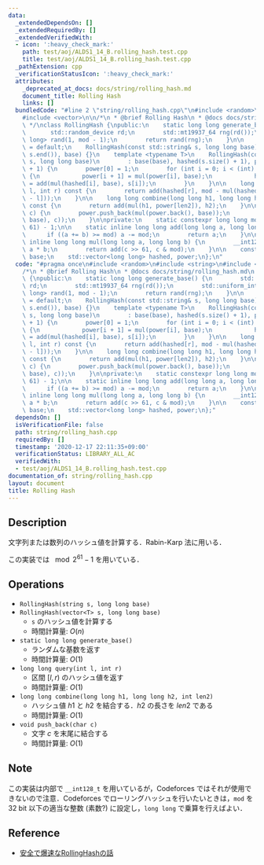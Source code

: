 ```yaml
---
data:
  _extendedDependsOn: []
  _extendedRequiredBy: []
  _extendedVerifiedWith:
  - icon: ':heavy_check_mark:'
    path: test/aoj/ALDS1_14_B.rolling_hash.test.cpp
    title: test/aoj/ALDS1_14_B.rolling_hash.test.cpp
  _pathExtension: cpp
  _verificationStatusIcon: ':heavy_check_mark:'
  attributes:
    _deprecated_at_docs: docs/string/rolling_hash.md
    document_title: Rolling Hash
    links: []
  bundledCode: "#line 2 \"string/rolling_hash.cpp\"\n#include <random>\n#include <string>\n\
    #include <vector>\n\n/*\n * @brief Rolling Hash\n * @docs docs/string/rolling_hash.md\n\
    \ */\nclass RollingHash {\npublic:\n    static long long generate_base() {\n \
    \       std::random_device rd;\n        std::mt19937_64 rng(rd());\n        std::uniform_int_distribution<long\
    \ long> rand(1, mod - 1);\n        return rand(rng);\n    }\n\n    RollingHash()\
    \ = default;\n    RollingHash(const std::string& s, long long base) : RollingHash(std::vector<char>(s.begin(),\
    \ s.end()), base) {}\n    template <typename T>\n    RollingHash(const std::vector<T>&\
    \ s, long long base)\n        : base(base), hashed(s.size() + 1), power(s.size()\
    \ + 1) {\n        power[0] = 1;\n        for (int i = 0; i < (int) s.size(); ++i)\
    \ {\n            power[i + 1] = mul(power[i], base);\n            hashed[i + 1]\
    \ = add(mul(hashed[i], base), s[i]);\n        }\n    }\n\n    long long query(int\
    \ l, int r) const {\n        return add(hashed[r], mod - mul(hashed[l], power[r\
    \ - l]));\n    }\n\n    long long combine(long long h1, long long h2, int len2)\
    \ const {\n        return add(mul(h1, power[len2]), h2);\n    }\n\n    void push_back(char\
    \ c) {\n        power.push_back(mul(power.back(), base));\n        hashed.push_back(add(mul(hashed.back(),\
    \ base), c));\n    }\n\nprivate:\n    static constexpr long long mod = (1LL <<\
    \ 61) - 1;\n\n    static inline long long add(long long a, long long b) {\n  \
    \      if ((a += b) >= mod) a -= mod;\n        return a;\n    }\n\n    static\
    \ inline long long mul(long long a, long long b) {\n        __int128_t c = (__int128_t)\
    \ a * b;\n        return add(c >> 61, c & mod);\n    }\n\n    const long long\
    \ base;\n    std::vector<long long> hashed, power;\n};\n"
  code: "#pragma once\n#include <random>\n#include <string>\n#include <vector>\n\n\
    /*\n * @brief Rolling Hash\n * @docs docs/string/rolling_hash.md\n */\nclass RollingHash\
    \ {\npublic:\n    static long long generate_base() {\n        std::random_device\
    \ rd;\n        std::mt19937_64 rng(rd());\n        std::uniform_int_distribution<long\
    \ long> rand(1, mod - 1);\n        return rand(rng);\n    }\n\n    RollingHash()\
    \ = default;\n    RollingHash(const std::string& s, long long base) : RollingHash(std::vector<char>(s.begin(),\
    \ s.end()), base) {}\n    template <typename T>\n    RollingHash(const std::vector<T>&\
    \ s, long long base)\n        : base(base), hashed(s.size() + 1), power(s.size()\
    \ + 1) {\n        power[0] = 1;\n        for (int i = 0; i < (int) s.size(); ++i)\
    \ {\n            power[i + 1] = mul(power[i], base);\n            hashed[i + 1]\
    \ = add(mul(hashed[i], base), s[i]);\n        }\n    }\n\n    long long query(int\
    \ l, int r) const {\n        return add(hashed[r], mod - mul(hashed[l], power[r\
    \ - l]));\n    }\n\n    long long combine(long long h1, long long h2, int len2)\
    \ const {\n        return add(mul(h1, power[len2]), h2);\n    }\n\n    void push_back(char\
    \ c) {\n        power.push_back(mul(power.back(), base));\n        hashed.push_back(add(mul(hashed.back(),\
    \ base), c));\n    }\n\nprivate:\n    static constexpr long long mod = (1LL <<\
    \ 61) - 1;\n\n    static inline long long add(long long a, long long b) {\n  \
    \      if ((a += b) >= mod) a -= mod;\n        return a;\n    }\n\n    static\
    \ inline long long mul(long long a, long long b) {\n        __int128_t c = (__int128_t)\
    \ a * b;\n        return add(c >> 61, c & mod);\n    }\n\n    const long long\
    \ base;\n    std::vector<long long> hashed, power;\n};"
  dependsOn: []
  isVerificationFile: false
  path: string/rolling_hash.cpp
  requiredBy: []
  timestamp: '2020-12-17 22:11:35+09:00'
  verificationStatus: LIBRARY_ALL_AC
  verifiedWith:
  - test/aoj/ALDS1_14_B.rolling_hash.test.cpp
documentation_of: string/rolling_hash.cpp
layout: document
title: Rolling Hash
---
```


## Description

文字列または数列のハッシュ値を計算する．Rabin-Karp 法に用いる．

この実装では $\mod 2^{61} - 1$ を用いている．

## Operations

- `RollingHash(string s, long long base)`
- `RollingHash(vector<T> s, long long base)`
    - `s` のハッシュ値を計算する
    - 時間計算量: $O(n)$
- `static long long generate_base()`
    - ランダムな基数を返す
    - 時間計算量: $O(1)$
- `long long query(int l, int r)`
    - 区間 $[l, r)$ のハッシュ値を返す
    - 時間計算量: $O(1)$
- `long long combine(long long h1, long long h2, int len2)`
    - ハッシュ値 $h1$ と $h2$ を結合する．$h2$ の長さを $len2$ である
    - 時間計算量: $O(1)$
- `void push_back(char c)`
    - 文字 $c$ を末尾に結合する
    - 時間計算量: $O(1)$

## Note

この実装は内部で `__int128_t` を用いているが，Codeforces ではそれが使用できないので注意．Codeforces でローリングハッシュを行いたいときは，`mod` を 32 bit 以下の適当な整数 (素数?) に設定し，`long long` で乗算を行えばよい．

## Reference

- [安全で爆速なRollingHashの話](https://qiita.com/keymoon/items/11fac5627672a6d6a9f6)